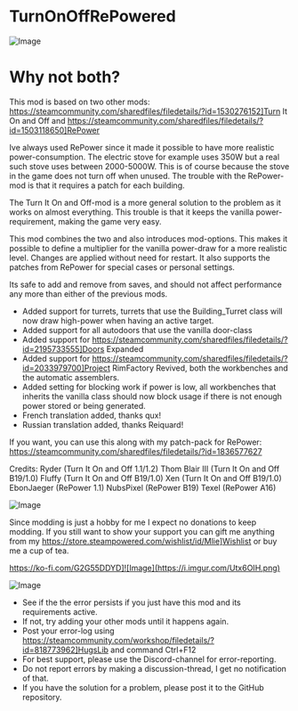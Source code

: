 # TurnOnOffRePowered

![Image](https://i.imgur.com/buuPQel.png)


# Why not both?

	
This mod is based on two other mods:  https://steamcommunity.com/sharedfiles/filedetails/?id=1530276152]Turn It On and Off and https://steamcommunity.com/sharedfiles/filedetails/?id=1503118650]RePower

Ive always used RePower since it made it possible to have more realistic power-consumption.
The electric stove for example uses 350W but a real such stove uses between 2000-5000W.
This is of course because the stove in the game does not turn off when unused.
The trouble with the RePower-mod is that it requires a patch for each building.

The Turn It On and Off-mod is a more general solution to the problem as it works on almost everything.
This trouble is that it keeps the vanilla power-requirement, making the game very easy.

This mod combines the two and also introduces mod-options.
This makes it possible to define a multiplier for the vanilla power-draw for a more realistic level.
Changes are applied without need for restart.
It also supports the patches from RePower for special cases or personal settings.

Its safe to add and remove from saves, and should not affect performance any more than either of the previous mods.

- Added support for turrets, turrets that use the Building_Turret class will now draw high-power when having an active target.
- Added support for all autodoors that use the vanilla door-class
- Added support for https://steamcommunity.com/sharedfiles/filedetails/?id=2195733555]Doors Expanded
- Added support for https://steamcommunity.com/sharedfiles/filedetails/?id=2033979700]Project RimFactory Revived, both the workbenches and the automatic assemblers.
- Added setting for blocking work if power is low, all workbenches that inherits the vanilla class should now block usage if there is not enough power stored or being generated.
- French translation added, thanks qux!
- Russian translation added, thanks Reiquard!

If you want, you can use this along with my patch-pack for RePower:
https://steamcommunity.com/sharedfiles/filedetails/?id=1836577627

Credits:
Ryder (Turn It On and Off 1.1/1.2)
Thom Blair III (Turn It On and Off B19/1.0)
Fluffy (Turn It On and Off B19/1.0)
Xen (Turn It On and Off B19/1.0)
EbonJaeger (RePower 1.1)
NubsPixel (RePower B19)
Texel (RePower A16)

![Image](https://i.imgur.com/O0IIlYj.png)

Since modding is just a hobby for me I expect no donations to keep modding. If you still want to show your support you can gift me anything from my https://store.steampowered.com/wishlist/id/Mlie]Wishlist or buy me a cup of tea.

https://ko-fi.com/G2G55DDYD]![Image](https://i.imgur.com/Utx6OIH.png)


![Image](https://i.imgur.com/PwoNOj4.png)



-  See if the the error persists if you just have this mod and its requirements active.
-  If not, try adding your other mods until it happens again.
-  Post your error-log using https://steamcommunity.com/workshop/filedetails/?id=818773962]HugsLib and command Ctrl+F12
-  For best support, please use the Discord-channel for error-reporting.
-  Do not report errors by making a discussion-thread, I get no notification of that.
-  If you have the solution for a problem, please post it to the GitHub repository.




